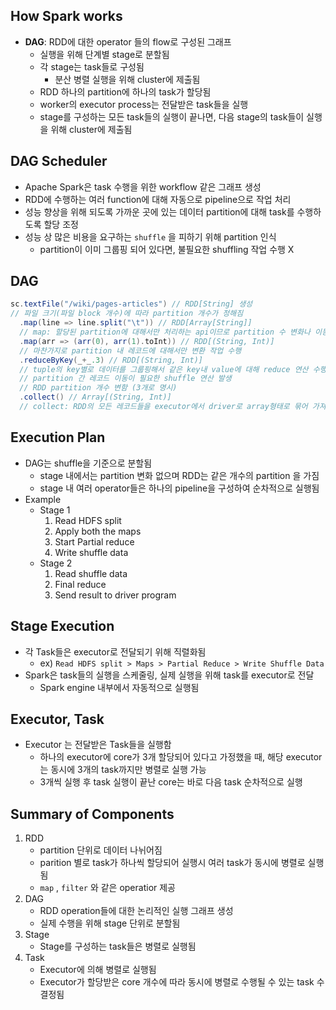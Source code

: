 ## How Spark works

- **DAG**: RDD에 대한 operator 들의 flow로 구성된 그래프
    - 실행을 위해 단계별 stage로 분할됨
    - 각 stage는 task들로 구성됨
        - 분산 병렬 실행을 위해 cluster에 제출됨
    - RDD 하나의 partition에 하나의 task가 할당됨
    - worker의 executor process는 전달받은 task들을 실행
    - stage를 구성하는 모든 task들의 실행이 끝나면, 다음 stage의 task들이 실행을 위해 cluster에 제출됨

## DAG Scheduler

- Apache Spark은 task 수행을 위한 workflow 같은 그래프 생성
- RDD에 수행하는 여러 function에 대해 자동으로 pipeline으로 작업 처리
- 성능 향상을 위해 되도록 가까운 곳에 있는 데이터 partition에 대해 task를 수행하도록 할당 조정
- 성능 상 많은 비용을 요구하는 `shuffle` 을 피하기 위해 partition 인식
    - partition이 이미 그룹핑 되어 있다면, 불필요한 shuffling 작업 수행 X

## DAG

```scala
sc.textFile("/wiki/pages-articles") // RDD[String] 생성
// 파일 크기(파일 block 개수)에 따라 partition 개수가 정해짐
  .map(line => line.split("\t")) // RDD[Array[String]]
  // map: 할당된 partition에 대해서만 처리하는 api이므로 partition 수 변화나 이동 없음
  .map(arr => (arr(0), arr(1).toInt)) // RDD[(String, Int)]
  // 마찬가지로 partition 내 레코드에 대해서만 변환 작업 수행
  .reduceByKey(_+_.3) // RDD[(String, Int)]
  // tuple의 key별로 데이터를 그룹핑해서 같은 key내 value에 대해 reduce 연산 수행
  // partition 간 레코드 이동이 필요한 shuffle 연산 발생
  // RDD partition 개수 변함 (3개로 명시)
  .collect() // Array[(String, Int)]
  // collect: RDD의 모든 레코드들을 executor에서 driver로 array형태로 묶어 가져옴
```

## Execution Plan

- DAG는 shuffle을 기준으로 분할됨
    - stage 내에서는 partition 변화 없으며 RDD는 같은 개수의 partition 을 가짐
    - stage 내 여러 operator들은 하나의 pipeline을 구성하여 순차적으로 실행됨
- Example
    - Stage 1
        1. Read HDFS split
        2. Apply both the maps
        3. Start Partial reduce
        4. Write shuffle data
    - Stage 2
        1. Read shuffle data
        2. Final reduce
        3. Send result to driver program

## Stage Execution

- 각 Task들은 executor로 전달되기 위해 직렬화됨
    - ex) `Read HDFS split > Maps > Partial Reduce > Write Shuffle Data`
- Spark은 task들의 실행을 스케줄링, 실제 실행을 위해 task를 executor로 전달
    - Spark engine 내부에서 자동적으로 실행됨

## Executor, Task

- Executor 는 전달받은 Task들을 실행함
    - 하나의 executor에 core가 3개 할당되어 있다고 가정했을 때, 해당 executor는 동시에 3개의 task까지만 병렬로 실행 가능
    - 3개씩 실행 후 task 실행이 끝난 core는 바로 다음 task 순차적으로 실행
    

## Summary of Components

1. RDD
    - partition 단위로 데이터 나뉘어짐
    - parition 별로 task가 하나씩 할당되어 실행시 여러 task가 동시에 병렬로 실행됨
    - `map` , `filter` 와 같은 operatior 제공
2. DAG
    - RDD operation들에 대한 논리적인 실행 그래프 생성
    - 실제 수행을 위해 stage 단위로 분할됨
3. Stage
    - Stage를 구성하는 task들은 병렬로 실행됨
4.  Task
    - Executor에 의해 병렬로 실행됨
    - Executor가 할당받은 core 개수에 따라 동시에 병렬로 수행될 수 있는 task 수 결정됨